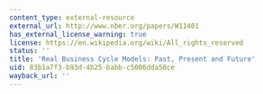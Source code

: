 ```yaml
---
content_type: external-resource
external_url: http://www.nber.org/papers/W11401
has_external_license_warning: true
license: https://en.wikipedia.org/wiki/All_rights_reserved
status: ''
title: 'Real Business Cycle Models: Past, Present and Future'
uid: 83b1a7f3-b93d-4b25-babb-c5006dda50ce
wayback_url: ''
---
```

